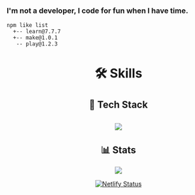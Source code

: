 <h3 align="left">I'm not a developer, I code for fun when I have time.</h3>


    npm like list
      +-- learn@7.7.7 
      +-- make@1.0.1 
       -- play@1.2.3


<h1 align="center"> <a href="https://gael-berru.netlify.app/" target="_blank" style="text-decoration: none;"> 🛠️ Skills </a> </h1> 
<!--<div align="center"> <img src="https://github-readme-stats.vercel.app/api/top-langs/?username=berru-g&text_color=a1a1a1&bg_color=a7a7a700&hide_border=true&title_color=a1a1a1&custom_title=Favorite-language&langs_count=10&card_height=100&layout=compact" alt="Top Langs" /> </div>-->

<h2 align="center">🚀 Tech Stack<h2>
  
<div align="center"> <img src="https://skillicons.dev/icons?i=php,mysql,js,css,html,supabase,netlify" /> </div>

<h2 align="center">📊 Stats</h2>

<div align=center>
  
  <img src="https://img.shields.io/github/stars/berru-g" />

[![Netlify Status](https://api.netlify.com/api/v1/badges/007792ae-cf54-42f8-808b-e77eb870a229/deploy-status)](https://app.netlify.com/projects/crypto-free-tools/deploys)
</div>
</body>

